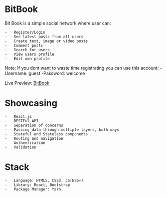 # BitBook

Bit Book is a simple social network where user can:

    -   Register/Login
    -   See latest posts from all users
    -   Create text, image or video posts
    -   Comment posts
    -   Search for users
    -   View users profile
    -   Edit own profile

Note: If you dont want to waste time registrating you can use this account:
-Username: guest
-Password: welcome

Live Preview: [BitBook](https://ivanbalic.github.io/bit-book/)

# Showcasing

    -   React.js
    -   RESTFul API
    -   Separation of concerns
    -   Passing data through multiple layers, both ways
    -   Stateful and Stateless components
    -   Routing and navigation
    -   Authentication
    -   Validation

# Stack

    -   Language: HTML5, CSS3, JS(ES6+)
    -   Library: React, Bootstrap
    -   Package Manager: Yarn
